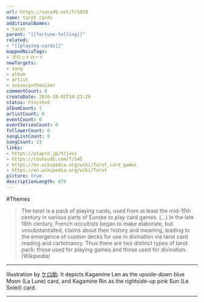 ```yaml
---
url: https://vocadb.net/T/5029
name: tarot cards
additionalNames: 
- tarot
parent: "[[fortune-telling]]"
related:
- "[[playing-cards]]"
mappedNicoTags:
- タロットカード
newTargets:
- song
- album
- artist
- voicesynthesizer
commentCount: 0
createDate: 2016-10-01T14:23:29
status: Finished
albumCount: 1
artistCount: 0
eventCount: 0
eventSeriesCount: 0
followerCount: 0
songListCount: 0
songCount: 23
links: 
- https://piapro.jp/t/jxoi
- https://touhoudb.com/T/545
- https://en.wikipedia.org/wiki/Tarot_card_games
- https://en.wikipedia.org/wiki/Tarot
picture: true
descriptionLength: 679
---
```


#Themes

> The _tarot_ is a pack of playing cards, used from at least the mid-15th century in various parts of Europe to play card games. (...) In the late 18th century, French occultists began to make elaborate, but unsubstantiated, claims about their history and meaning, leading to the emergence of custom decks for use in divination via tarot card reading and cartomancy. Thus there are two distinct types of tarot pack: those used for playing games and those used for divination. _(Wikipedia)_

---
Illustration by [ケロ助](https://vocadb.net/Ar/62298). It depicts Kagamine Len as the upside-down blue Moon (La Lune) card, and Kagamine Rin as the rightside-up pink Sun (Le Soleil) card.

---

